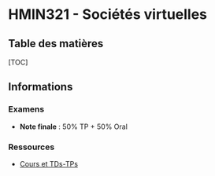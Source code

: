 # HMIN321 - Sociétés virtuelles

## Table des matières

[TOC]

## Informations

### Examens

- **Note finale** : 50% TP + 50% Oral

### Ressources

- [Cours et TDs-TPs](http://www.lirmm.fr/~ferber/societes_virtuelles/index.html)
